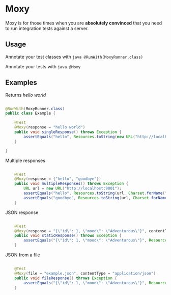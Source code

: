 # Moxy

  Moxy is for those times when you are __absolutely convinced__ that you need to run integration tests against a server.

## Usage

  Annotate your test classes with ```java @RunWith(MoxyRunner.class) ```

  Annotate your tests with ```java @Moxy ```


## Examples


Returns _hello world_


```java

@RunWith(MoxyRunner.class)
public class Example {

    @Test
    @Moxy(response = "hello world")
    public void singleResponse() throws Exception {
        assertEquals("hello", Resources.toString(new URL("http://localhost:9001"), Charset.forName("UTF-8")));
    }

}

```

Multiple responses


```java

    @Test
    @Moxy(response = {"hello", "goodbye"})
    public void multipleResponses() throws Exception {
        URL url = new URL("http://localhost:9001");
        assertEquals("hello", Resources.toString(url, Charset.forName("UTF-8")));
        assertEquals("goodbye", Resources.toString(url, Charset.forName("UTF-8")));
    }

 ```


JSON response


```java

    @Test
    @Moxy(response = "{\"id\": 1, \"mood\": \"Adventurous\"}", contentType = "application/json")
    public void staticResponse() throws Exception {
        assertEquals("{\"id\": 1, \"mood\": \"Adventurous\"}", Resources.toString(new URL("http://localhost:9001"), Charset.forName("UTF-8")));
    }

```

JSON from a file


```java

    @Test
    @Moxy(file = "example.json", contentType = "application/json")
    public void fileResponse() throws Exception {
        assertEquals("{\"id\": 1, \"mood\": \"Adventurous\"}", Resources.toString(new URL("http://localhost:9001"), Charset.forName("UTF-8")));
    }

```